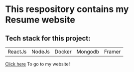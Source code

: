 <h1>This respository contains my Resume website</h1>
<h2>Tech stack for this project:</h2>
<table>
  <tr>
    <td>ReactJs</td>
    <td>NodeJs</td>
    <td>Docker</td>
    <td>Mongodb</td>
    <td>Framer</td>
  </tr>
</table>



<a href=''>Click here</a> To go to my website!
